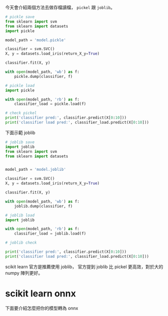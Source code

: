 

今天會介紹兩個方法去做存檔讀檔， ```pickel``` 跟 ```joblib```。


```python 
# pickle save
from sklearn import svm
from sklearn import datasets
import pickle

model_path = 'model.pickle'

classifier = svm.SVC()
X, y = datasets.load_iris(return_X_y=True)

classifier.fit(X, y)

with open(model_path, 'wb') as f:
    pickle.dump(classifier, f)


```


```python 
# pickle load
import pickle

with open(model_path, 'rb') as f:
    classifier_load = pickle.load(f)


```


```python 
# check pickel
print('classifier pred:', classifier.predict(X[0:10]))
print('classifier load pred:', classifier_load.predict(X[0:10]))

```


下面示範 joblib


```python 
# joblib save
import joblib
from sklearn import svm
from sklearn import datasets


model_path = 'model.joblib'

classifier = svm.SVC()
X, y = datasets.load_iris(return_X_y=True)

classifier.fit(X, y)

with open(model_path, 'wb') as f:
    joblib.dump(classifier, f)


```


```python 
# joblib load
import joblib

with open(model_path, 'rb') as f:
    classifier_load = joblib.load(f)

```


```python 
# joblib check

print('classifier pred:', classifier.predict(X[0:10]))
print('classifier load pred:', classifier_load.predict(X[0:10]))

```


scikit learn 官方是推薦使用 joblib，
官方提到 joblib 比 pickel 更高效，對於大的 numpy 陣列更好。




# scikit learn onnx

下面要介紹怎麼把你的模型轉為 onnx


